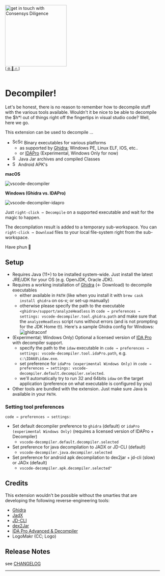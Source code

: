[<img width="200" alt="get in touch with Consensys Diligence" src="https://user-images.githubusercontent.com/2865694/56826101-91dcf380-685b-11e9-937c-af49c2510aa0.png">](https://diligence.consensys.net)<br/>
<sup>
[[  🌐  ](https://diligence.consensys.net)  [  📩  ](mailto:diligence@consensys.net)  [  🔥  ](https://consensys.github.io/diligence/)]
</sup><br/><br/>


# Decompiler!

Let's be honest, there is no reason to remember how to decompile stuff with the various tools available. Wouldn't it be nice to be able to decompile the $h*! out of things right off the fingertips in visual studio code? Well, here we go. 

This extension can be used to decompile ...

* <img width="17" alt="Screenshot 2020-05-13 at 14 11 53" src="https://user-images.githubusercontent.com/2865694/81810700-b7e73b80-9523-11ea-9ed3-f52704689939.png"><img width="17" alt="Screenshot 2020-05-13 at 19 26 56" src="https://user-images.githubusercontent.com/2865694/81844741-d3683b80-954f-11ea-8d21-df843d1dc4df.png"> Binary executables for various platforms
  * as supported by [Ghidra](https://github.com/NationalSecurityAgency/ghidra/wiki/Frequently-asked-questions#what-processors-are-currently-supported); Windows PE, Linux ELF, IOS, etc..
  * or [IDAPro](https://www.hex-rays.com/products/ida/processors/) (Experimental, Windows Only for now) 
* <img width="16" alt="Screenshot 2020-05-13 at 14 10 09" src="https://user-images.githubusercontent.com/2865694/81810613-8a9a8d80-9523-11ea-9fd9-0c83274746d7.png"> Java Jar archives and compiled Classes
* <img width="15" alt="Screenshot 2020-05-13 at 14 09 49" src="https://user-images.githubusercontent.com/2865694/81810616-8c645100-9523-11ea-9bd1-cfddde16a420.png"> Android APK's

**macOS**

![vscode-decompiler](https://user-images.githubusercontent.com/2865694/81797377-faeae400-950e-11ea-9060-2712dbb4740f.gif)

**Windows (Ghidra vs. IDAPro)**

![vscode-decompiler-idapro](https://user-images.githubusercontent.com/2865694/82062800-ee12ef80-96ca-11ea-8ef6-78920c012477.gif)

Just `right-click → Decompile` on a supported executable and wait for the magic to happen.

The decompilation result is added to a temporary sub-workspace. You can `right-click → Download` files to your local file-system right from the sub-workspace.

Have phun 🙌


## Setup

* Requires Java (11+) to be installed system-wide. Just install the latest JRE/JDK for your OS (e.g. OpenJDK, Oracle JDK).
* Requires a working installation of [Ghidra](https://ghidra-sre.org/) (← Download) to decompile executables
  * either available in `PATH` (like when you install it with `brew cask install ghidra` on os-x; or set-up manually)
  * otherwise please specify the path to the executable `<ghidra>/support/analyzeHeadless` in `code → preferences → settings: vscode-decompiler.tool.ghidra.path` and make sure that the `analyzeHeadless` script runs without errors (and is not prompting for the JDK Home 🤓). Here's a sample Ghidra config for Windows:
  ![ghidraconf](https://user-images.githubusercontent.com/2865694/81807509-7dc76b00-951e-11ea-99d7-359bd624cce5.png)
* (Experimental; Windows Only) Optional a licensed version of [IDA Pro](https://www.hex-rays.com/products/decompiler/) with decompiler support.
  * specify the path to the `idaw` executable in `code → preferences → settings: vscode-decompiler.tool.idaPro.path`, e.g. `c:\IDA68\idaw.exe`.
  * set preference for `idaPro (experimental Windows Only)` in `code → preferences → settings: vscode-decompiler.default.decompiler.selected`.
  * we'll automatically try to run 32 and 64bits `idaw` on the target application (preference on what executable is configured by you)
* Other tools are bundled with the extension. Just make sure Java is available in your `PATH`.

### Setting tool preferences

`code → preferences → settings:`

* Set default decompiler preference to `ghidra` (default) or `idaPro (experimental Windows Only)` (requires a licensed version of IDAPro + Decompiler)
  * `vscode-decompiler.default.decompiler.selected`
* Set preference for java decompilation to JADX or JD-CLI (default)
  * `vscode-decompiler.java.decompiler.selected`
* Set preference for android apk decompilation to dex2jar + jd-cli (slow) or JADx (default)
  * `vscode-decompiler.apk.decompiler.selected"`

## Credits

This extension wouldn't be possible without the smarties that are developing the following reverse-engineering tools: 

* [Ghidra](https://github.com/NationalSecurityAgency/ghidra/)
* [JadX](https://github.com/skylot/jadx/)
* [JD-CLI](https://github.com/kwart/jd-cmd)
* [dex2Jar](https://github.com/pxb1988/dex2jar)
* [IDA Pro Advanced & Decompiler](https://www.hex-rays.com/products/decompiler/)
* LogoMakr (CC; Logo)

## Release Notes

see [CHANGELOG](./CHANGELOG.md)


-----------------------------------------------------------------------------------------------------------
